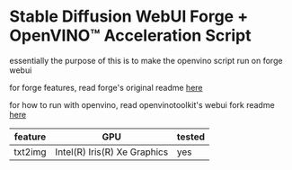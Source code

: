 # Stable Diffusion WebUI Forge + OpenVINO™ Acceleration Script

essentially the purpose of this is to make the openvino script run on forge webui

for forge features, read forge's original readme [here](https://github.com/lllyasviel/stable-diffusion-webui-forge/blob/main/README.md)

for how to run with openvino, read openvinotoolkit's webui fork readme [here](https://github.com/openvinotoolkit/stable-diffusion-webui/blob/master/README.md)

| feature | GPU | tested |
| ------ | ------ | ------ | 
| txt2img | Intel(R) Iris(R) Xe Graphics | yes |
